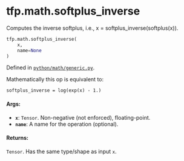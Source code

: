 <div itemscope itemtype="http://developers.google.com/ReferenceObject">
<meta itemprop="name" content="tfp.math.softplus_inverse" />
<meta itemprop="path" content="Stable" />
</div>

# tfp.math.softplus_inverse

Computes the inverse softplus, i.e., x = softplus_inverse(softplus(x)).

``` python
tfp.math.softplus_inverse(
    x,
    name=None
)
```



Defined in [`python/math/generic.py`](https://github.com/tensorflow/probability/tree/master/tensorflow_probability/python/math/generic.py).

<!-- Placeholder for "Used in" -->

Mathematically this op is equivalent to:

```none
softplus_inverse = log(exp(x) - 1.)
```

#### Args:


* <b>`x`</b>: `Tensor`. Non-negative (not enforced), floating-point.
* <b>`name`</b>: A name for the operation (optional).


#### Returns:

`Tensor`. Has the same type/shape as input `x`.
